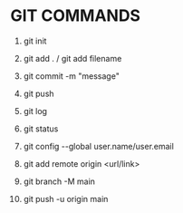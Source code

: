 # GIT COMMANDS

1. git init
2. git add . / git add filename
3. git commit -m "message"
4. git push
5. git log
6. git status
7. git config --global user.name/user.email

8. git add remote origin <url/link>
9. git branch -M main
10. git push -u origin main